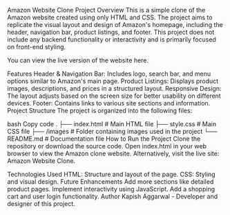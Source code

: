 Amazon Website Clone
Project Overview
This is a simple clone of the Amazon website created using only HTML and CSS. The project aims to replicate the visual layout and design of Amazon's homepage, including the header, navigation bar, product listings, and footer. This project does not include any backend functionality or interactivity and is primarily focused on front-end styling.

You can view the live version of the website here.

Features
Header & Navigation Bar: Includes logo, search bar, and menu options similar to Amazon's main page.
Product Listings: Displays product images, descriptions, and prices in a structured layout.
Responsive Design: The layout adjusts based on the screen size for better usability on different devices.
Footer: Contains links to various site sections and information.
Project Structure
The project is organized into the following files:

bash
Copy code
.
├── index.html          # Main HTML file
├── style.css           # Main CSS file
├── /images             # Folder containing images used in the project
└── README.md           # Documentation file
How to Run the Project
Clone the repository or download the source code.
Open index.html in your web browser to view the Amazon clone website.
Alternatively, visit the live site: Amazon Website Clone.

Technologies Used
HTML: Structure and layout of the page.
CSS: Styling and visual design.
Future Enhancements
Add more sections like detailed product pages.
Implement interactivity using JavaScript.
Add a shopping cart and user login functionality.
Author
Kapish Aggarwal - Developer and designer of this project.
